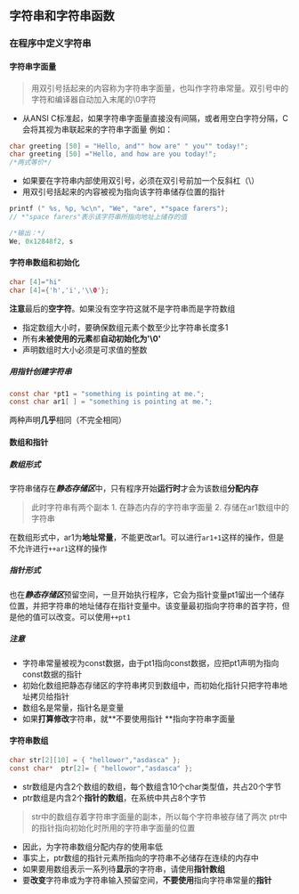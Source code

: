 字符串和字符串函数
---
### 在程序中定义字符串
#### 字符串字面量
> 用双引号括起来的内容称为字符串字面量，也叫作字符串常量。双引号中的字符和编译器自动加入末尾的\0字符

- 从ANSI C标准起，如果字符串字面量直接没有间隔，或者用空白字符分隔，C会将其视为串联起来的字符串字面量 例如：
```c
char greeting [50] = "Hello, and"" how are" " you"" today!";
char greeting [50] ="Hello, and how are you today!";
/*两式等价*/
```
- 如果要在字符串内部使用双引号，必须在双引号前加一个反斜杠（\）
- 用双引号括起来的内容被视为指向该字符串储存位置的指针
```c
printf (" %s, %p, %c\n", "We", "are", *"space farers");
// *"space farers"表示该字符串所指向地址上储存的值
```
```c
/*输出：*/
We, 0x12848f2, s
```

#### 字符串数组和初始化
```c
char [4]="hi"
char [4]={'h','i','\\0'};
```
**注意**最后的**空字符**。如果没有空字符这就不是字符串而是字符数组

- 指定数组大小时，要确保数组元素个数至少比字符串长度多1
- 所有**未被使用的元素**都**自动初始化为'\\0'**
- 声明数组时大小必须是可求值的整数

##### 用指针创建字符串
```c
const char *pt1 = "something is pointing at me.";
const char ar1[ ] = "something is pointing at me.";
```
> 
两种声明**几乎**相同（不完全相同）

#### 数组和指针
##### 数组形式

字符串储存在***静态存储区***中，只有程序开始**运行时**才会为该数组**分配内存**

 > 此时字符串有两个副本
    1. 在静态内存的字符串字面量
    2. 存储在ar1数组中的字符串

在数组形式中，ar1为**地址常量**，不能更改ar1。可以进行`ar1+1`这样的操作，但是不允许进行`++ar1`这样的操作

##### 指针形式
也在***静态存储区***预留空间，一旦开始执行程序，它会为指针变量pt1留出一个储存位置，并把字符串的地址储存在指针变量中。该变量最初指向字符串的首字符，但是他的值可以改变。可以使用`++pt1`

##### 注意
- 字符串常量被视为const数据，由于pt1指向const数据，应把pt1声明为指向const数据的指针
- 初始化数组把静态存储区的字符串拷贝到数组中，而初始化指针只把字符串地址拷贝给指针
- 数组名是常量，指针名是变量
- 如果**打算修改**字符串，就**不要使用指针 **指向字符串字面量

#### 字符串数组
```c
char str[2][10] = { "hellowor","asdasca" };
const char*  ptr[2]= { "hellowor","asdasca" };
```
- str数组是内含2个数组的数组，每个数组含10个char类型值，共占20个字节
- ptr数组是内含2个**指针的数组**，在系统中共占8个字节

> str中的数组存着字符串字面量的副本，所以每个字符串被存储了两次
ptr中的指针指向初始化时所用的字符串字面量的位置

- 因此，为字符串数组分配内存的使用率低
- 事实上，ptr数组的指针元素所指向的字符串不必储存在连续的内存中
- 如果要用数组表示一系列待**显示**的字符串，请使用**指针数组**
- 要**改变**字符串或为字符串输入预留空间，**不要使用**指向字符串常量的**指针**


